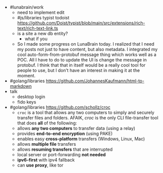 - #lunabrain/work
	- need to implement edit
	- #js/libraries typist todoist https://github.com/Doist/typist/blob/main/src/extensions/rich-text/rich-text-link.ts
	- is a site a new db entity?
		- what if you
	- So I made some progress on LunaBrain today. I realized that I need my posts not just to have content, but also metadata. I integrated my cool auto-form-from-protobuf message thing which works well as a POC. All I have to do to update the UI is change the message in protobuf. I think that that in itself would be a really cool tool for people to use, but I don't have an interest in making it at the moment.
- #golang/libraries https://github.com/JohannesKaufmann/html-to-markdown
- talk
	- desktop login
	- fido keys
- #golang/libraries https://github.com/schollz/croc
	- `croc` is a tool that allows any two computers to simply and securely transfer files and folders. AFAIK, *croc* is the only CLI file-transfer tool that does **all** of the following:
	- allows **any two computers** to transfer data (using a relay)
	- provides **end-to-end encryption** (using PAKE)
	- enables easy **cross-platform** transfers (Windows, Linux, Mac)
	- allows **multiple file** transfers
	- allows **resuming transfers** that are interrupted
	- local server or port-forwarding **not needed**
	- **ipv6-first** with ipv4 fallback
	- can **use proxy**, like tor